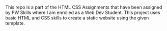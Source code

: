 This repo is a part of the HTML CSS Assignments that have been assigned by PW Skills where I am enrolled as a Web Dev Student. This project uses basic HTML and CSS skills to create a static website using the given template.

